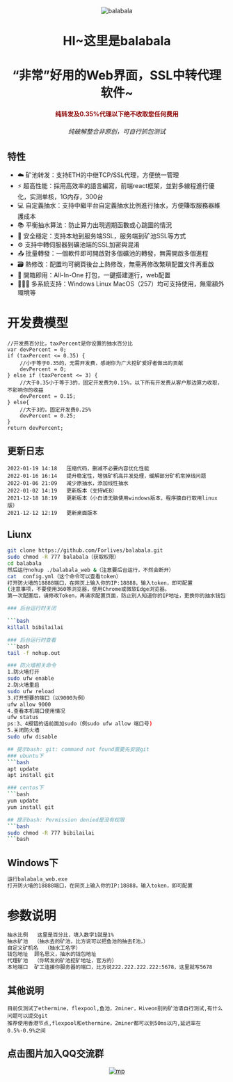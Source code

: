 <p align="center">
  <img src="https://i.ibb.co/W2D44TX/balabala.jpg" alt="balabala" border="0">
<h1 align="center">HI~这里是balabala</h1>
<h1 align="center">“非常”好用的Web界面，SSL中转代理软件~</h1>
<h4 align="center" style="color:#8B0000">纯转发及0.35%代理以下绝不收取您任何费用</h4>
<h6 align="center" style="color:#">纯破解整合非原创，可自行抓包测试</h6>




## 特性

- ☁️ 矿池转发：支持ETH的中继TCP/SSL代理，方便统一管理
- ⚡ 超高性能：採用高效率的語言編寫，前端react框架，並對多線程進行優化，实测单核，1G内存，300台
- 💻 自定義抽水：支持中繼平台自定義抽水比例進行抽水，方便賺取服務器維護成本
- 📚 平衡抽水算法：防止算力出現週期函數或心跳圖的情況
- 💾 安全穩定：支持本地到服务端SSL，服务端到矿池SSL等方式
- ⚙️ 支持中轉伺服器到礦池端的SSL加密與混淆
- 📤 批量轉發：一個軟件即可開啟對多個礦池的轉發，無需開啟多個進程
- 🗃️ 熱修改：配置均可網頁後台上熱修改，無需再修改繁瑣配置文件再重啟
- 🚀 開箱即用：All-In-One 打包，一鍵搭建運行，web配置
- 👩‍👧‍👦 多系統支持：Windows Linux MacOS（257）均可支持使用，無需額外環境等

# 开发费模型

```
//开发费百分比，taxPercent是你设置的抽水百分比
var devPercent = 0;
if (taxPercent <= 0.35) {
    //小于等于0.35的，无需开发费，感谢你为广大挖矿爱好者做出的贡献
    devPercent = 0;
} else if (taxPercent <= 3) {
    //大于0.35小于等于3的，固定开发费为0.15%，以下所有开发费从客户那边算力收取，不影响你的收益
    devPercent = 0.15;
} else{
    //大于3的，固定开发费0.25%
    devPercent = 0.25;
}
return devPercent;
```

## 更新日志

```bigquery
2022-01-19 14:18   压缩代码，删减不必要内容优化性能
2022-01-16 16:14   提升稳定性，增强矿机高并发处理，缓解部分矿机常掉线问题
2022-01-06 21:09   减少原抽水，添加线性抽水
2022-01-02 14:19   更新版本（支持WEB）
2021-12-18 18:19   更新版本（小白请无脑使用windows版本，程序猿自行取用linux版）
2021-12-12 12:19   更新桌面版本
```

## Liunx

```bash
git clone https://github.com/Forlives/balabala.git
sudo chmod -R 777 balabala（获取权限）
cd balabala
然后运行nohup ./balabala_web &（注意要后台运行，不然会断开）
cat  config.yml（这个命令可以查看token）
打开防火墙的18888端口，在网页上输入你的IP:18888，输入token，即可配置
(注意事项，不要使用360等浏览器，使用Chrome或微软Edge浏览器。 
第一次配置后，请修改Token，再请求配置页面，防止别人知道你的IP地址，更换你的抽水钱包)

### 后台运行时关闭

​```bash
killall bibilailai

### 后台运行时查看
​```bash
tail -f nohup.out

### 防火墙相关命令
1.防火墙打开
sudo ufw enable
2.防火墙重启
sudo ufw reload
3.打开想要的端口（以9000为例）
ufw allow 9000
4.查看本机端口使用情况
ufw status
ps:3、4报错的话前面加sudo（例sudo ufw allow 端口号)
5.关闭防火墙
sudo ufw disable

## 提示bash: git: command not found需要先安装git
### ubuntu下
​```bash
apt update
apt install git

### centos下
​```bash
yum update
yum install git

## 提示bash: Permission denied是没有权限
​```bash
sudo chmod -R 777 bibilailai
​```bash
```

## Windows下

```bash
运行balabala_web.exe
打开防火墙的18888端口，在网页上输入你的IP:18888，输入token，即可配置
```

# 参数说明

```bash
抽水比例   这里是百分比，填入数字1就是1%
抽水矿池  （抽水去的矿池，比方说可以把鱼池的抽去E池，）
自定义矿机名  （抽水工名字）
钱包地址  顾名思义，抽水的钱包地址
代理矿池  （你转发的矿池挖矿地址，官方的）
本地端口  矿工连接你服务器的端口，比方说222.222.222.222:5678，这里就写5678
```

## 其他说明

```bigquery
目前仅测试了ethermine，flexpool,鱼池，2miner，Hiveon别的矿池请自行测试,有什么问题可以提交git
推荐使用香港节点,flexpool和ethermine，2miner都可以到50ms以内,延迟率在0.5%-0.9%之间
```


## 点击图片加入QQ交流群

<p align="center">
    <a href="https://jq.qq.com/?_wv=1027&k=XR85xG9n"><img src="https://i.ibb.co/h8CGw3Y/mp.png" alt="mp" border="0"></a>





